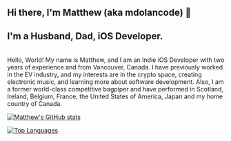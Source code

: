 ## Hi there, I'm Matthew (aka mdolancode) 👋
## I'm a Husband, Dad, iOS Developer.
<br>
Hello, World! My name is Matthew, and I am an Indie iOS Developer with two years of experience and from Vancouver, Canada. I have previously worked in the EV industry, and my interests are in the crypto space, creating electronic music, and learning more about software development. Also, I am a former world-class competitive bagpiper and have performed in Scotland, Ireland, Belgium, France, the United States of America, Japan and my home country of Canada.
<br>

<!--
**mdolancode/mdolancode** is a ✨ _special_ ✨ repository because its `README.md` (this file) appears on your GitHub profile.

Here are some ideas to get you started:

- 🔭 I’m currently working on ...
- 🌱 I’m currently learning ...
- 👯 I’m looking to collaborate on ...
- 🤔 I’m looking for help with ...
- 💬 Ask me about ...
- 📫 How to reach me: ...
- 😄 Pronouns: ...
- ⚡ Fun fact: ...
-->

[![Matthew's GitHub stats](https://github-readme-stats.vercel.app/api?username=mdolancode&count_private=true&show_icons=true&theme=tokyonight)](https://github.com/mdolancode/github-readme-stats)

[![Top Languages](https://github-readme-stats.vercel.app/api/top-langs/?username=mdolancode&theme=tokyonight)](https://github.com/mdolancode/github-readme-stats)

<!--
[![Matthew's wakatime stats](https://github-readme-stats.vercel.app/api/wakatime?username=mdolancode)](https://github.com/mdolancode/github-readme-stats)

-->

<!--
[![Readme Card](https://github-readme-stats.vercel.app/api/pin?username=mdolancode&repo=github-readme-stats)](https://github.com/mdolancode/github-readme-stats)

-->
